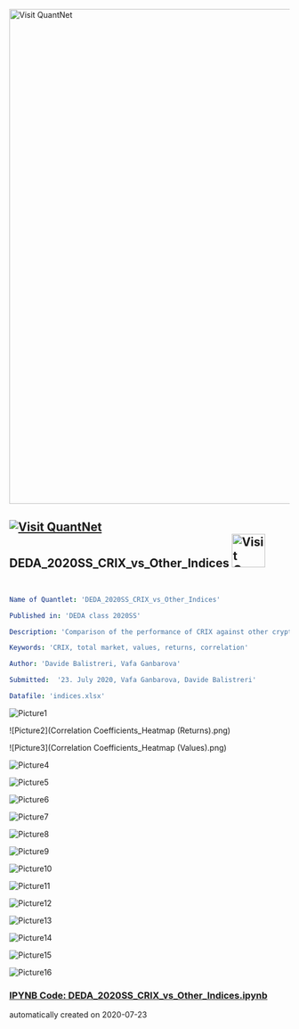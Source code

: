 [<img src="https://github.com/QuantLet/Styleguide-and-FAQ/blob/master/pictures/banner.png" width="888" alt="Visit QuantNet">](http://quantlet.de/)

## [<img src="https://github.com/QuantLet/Styleguide-and-FAQ/blob/master/pictures/qloqo.png" alt="Visit QuantNet">](http://quantlet.de/) **DEDA_2020SS_CRIX_vs_Other_Indices** [<img src="https://github.com/QuantLet/Styleguide-and-FAQ/blob/master/pictures/QN2.png" width="60" alt="Visit QuantNet 2.0">](http://quantlet.de/)

```yaml


Name of Quantlet: 'DEDA_2020SS_CRIX_vs_Other_Indices'

Published in: 'DEDA class 2020SS'

Description: 'Comparison of the performance of CRIX against other cryptocurreny indices and the total crypto market.'

Keywords: 'CRIX, total market, values, returns, correlation'

Author: 'Davide Balistreri, Vafa Ganbarova'

Submitted:  '23. July 2020, Vafa Ganbarova, Davide Balistreri'

Datafile: 'indices.xlsx'

```

![Picture1](CRIX_Values.png)

![Picture2](Correlation Coefficients_Heatmap (Returns).png)

![Picture3](Correlation Coefficients_Heatmap (Values).png)

![Picture4](Index_Values_Plot.png)

![Picture5](Pairplots_All%20Values.png)

![Picture6](Pairplots_All%20Values_reg.png)

![Picture7](Pairplots_Log_Returns_kde.png)

![Picture8](Pairplots_Log_Returns_reg.png)

![Picture9](Scaled_Values_Bitwise10.png)

![Picture10](Scaled_Values_Bitwise100.png)

![Picture11](Scaled_Values_Bitwise20.png)

![Picture12](Scaled_Values_Bitwise70.png)

![Picture13](Scaled_Values_CCI30.png)

![Picture14](Scaled_Values_CRIX.png)

![Picture15](Scaled_Values_F5.png)

![Picture16](Volatility.png)

### [IPYNB Code: DEDA_2020SS_CRIX_vs_Other_Indices.ipynb](DEDA_2020SS_CRIX_vs_Other_Indices.ipynb)


automatically created on 2020-07-23